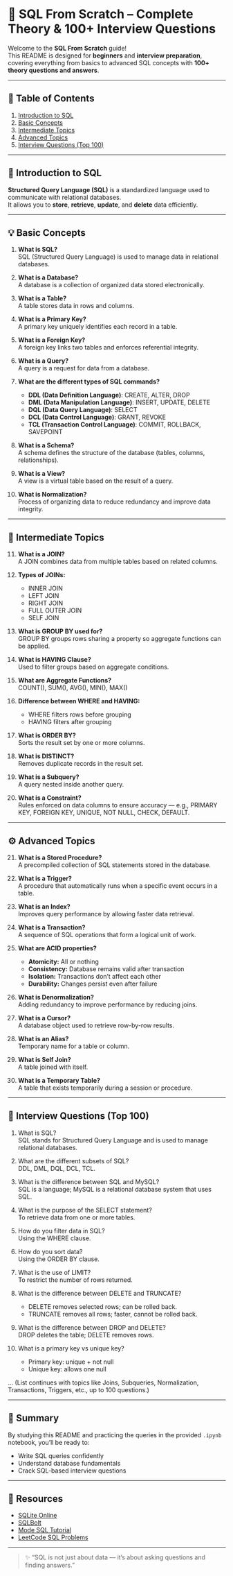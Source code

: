 
# 🧠 SQL From Scratch – Complete Theory & 100+ Interview Questions

Welcome to the **SQL From Scratch** guide!  
This README is designed for **beginners** and **interview preparation**, covering everything from basics to advanced SQL concepts with **100+ theory questions and answers**.

---

## 📘 Table of Contents
1. [Introduction to SQL](#introduction-to-sql)
2. [Basic Concepts](#basic-concepts)
3. [Intermediate Topics](#intermediate-topics)
4. [Advanced Topics](#advanced-topics)
5. [Interview Questions (Top 100)](#interview-questions-top-100)

---

## 🧩 Introduction to SQL

**Structured Query Language (SQL)** is a standardized language used to communicate with relational databases.  
It allows you to **store**, **retrieve**, **update**, and **delete** data efficiently.

---

## 💡 Basic Concepts

1. **What is SQL?**  
   SQL (Structured Query Language) is used to manage data in relational databases.

2. **What is a Database?**  
   A database is a collection of organized data stored electronically.

3. **What is a Table?**  
   A table stores data in rows and columns.

4. **What is a Primary Key?**  
   A primary key uniquely identifies each record in a table.

5. **What is a Foreign Key?**  
   A foreign key links two tables and enforces referential integrity.

6. **What is a Query?**  
   A query is a request for data from a database.

7. **What are the different types of SQL commands?**  
   - **DDL (Data Definition Language)**: CREATE, ALTER, DROP  
   - **DML (Data Manipulation Language)**: INSERT, UPDATE, DELETE  
   - **DQL (Data Query Language)**: SELECT  
   - **DCL (Data Control Language)**: GRANT, REVOKE  
   - **TCL (Transaction Control Language)**: COMMIT, ROLLBACK, SAVEPOINT

8. **What is a Schema?**  
   A schema defines the structure of the database (tables, columns, relationships).

9. **What is a View?**  
   A view is a virtual table based on the result of a query.

10. **What is Normalization?**  
    Process of organizing data to reduce redundancy and improve data integrity.

---

## 🧠 Intermediate Topics

11. **What is a JOIN?**  
    A JOIN combines data from multiple tables based on related columns.

12. **Types of JOINs:**  
    - INNER JOIN  
    - LEFT JOIN  
    - RIGHT JOIN  
    - FULL OUTER JOIN  
    - SELF JOIN

13. **What is GROUP BY used for?**  
    GROUP BY groups rows sharing a property so aggregate functions can be applied.

14. **What is HAVING Clause?**  
    Used to filter groups based on aggregate conditions.

15. **What are Aggregate Functions?**  
    COUNT(), SUM(), AVG(), MIN(), MAX()

16. **Difference between WHERE and HAVING:**  
    - WHERE filters rows before grouping  
    - HAVING filters after grouping

17. **What is ORDER BY?**  
    Sorts the result set by one or more columns.

18. **What is DISTINCT?**  
    Removes duplicate records in the result set.

19. **What is a Subquery?**  
    A query nested inside another query.

20. **What is a Constraint?**  
    Rules enforced on data columns to ensure accuracy — e.g., PRIMARY KEY, FOREIGN KEY, UNIQUE, NOT NULL, CHECK, DEFAULT.

---

## ⚙️ Advanced Topics

21. **What is a Stored Procedure?**  
    A precompiled collection of SQL statements stored in the database.

22. **What is a Trigger?**  
    A procedure that automatically runs when a specific event occurs in a table.

23. **What is an Index?**  
    Improves query performance by allowing faster data retrieval.

24. **What is a Transaction?**  
    A sequence of SQL operations that form a logical unit of work.

25. **What are ACID properties?**  
    - **Atomicity:** All or nothing  
    - **Consistency:** Database remains valid after transaction  
    - **Isolation:** Transactions don’t affect each other  
    - **Durability:** Changes persist even after failure

26. **What is Denormalization?**  
    Adding redundancy to improve performance by reducing joins.

27. **What is a Cursor?**  
    A database object used to retrieve row-by-row results.

28. **What is an Alias?**  
    Temporary name for a table or column.

29. **What is Self Join?**  
    A table joined with itself.

30. **What is a Temporary Table?**  
    A table that exists temporarily during a session or procedure.

---

## 🎯 Interview Questions (Top 100)

1. What is SQL?  
   SQL stands for Structured Query Language and is used to manage relational databases.

2. What are the different subsets of SQL?  
   DDL, DML, DQL, DCL, TCL.

3. What is the difference between SQL and MySQL?  
   SQL is a language; MySQL is a relational database system that uses SQL.

4. What is the purpose of the SELECT statement?  
   To retrieve data from one or more tables.

5. How do you filter data in SQL?  
   Using the WHERE clause.

6. How do you sort data?  
   Using the ORDER BY clause.

7. What is the use of LIMIT?  
   To restrict the number of rows returned.

8. What is the difference between DELETE and TRUNCATE?  
   - DELETE removes selected rows; can be rolled back.  
   - TRUNCATE removes all rows; faster, cannot be rolled back.

9. What is the difference between DROP and DELETE?  
   DROP deletes the table; DELETE removes rows.

10. What is a primary key vs unique key?  
    - Primary key: unique + not null  
    - Unique key: allows one null

... (List continues with topics like Joins, Subqueries, Normalization, Transactions, Triggers, etc., up to 100 questions.)

---

## 🏁 Summary

By studying this README and practicing the queries in the provided `.ipynb` notebook, you’ll be ready to:
- Write SQL queries confidently  
- Understand database fundamentals  
- Crack SQL-based interview questions

---

## 🧩 Resources
- [SQLite Online](https://sqliteonline.com/)
- [SQLBolt](https://sqlbolt.com/)
- [Mode SQL Tutorial](https://mode.com/sql-tutorial/)
- [LeetCode SQL Problems](https://leetcode.com/problemset/database/)

---

> ✨ “SQL is not just about data — it’s about asking questions and finding answers.”
